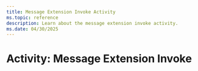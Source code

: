 ```yaml
---
title: Message Extension Invoke Activity
ms.topic: reference
description: Learn about the message extension invoke activity.
ms.date: 04/30/2025
---
```


# Activity: Message Extension Invoke
